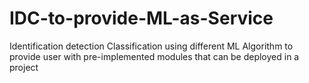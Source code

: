 # IDC-to-provide-ML-as-Service
Identification detection Classification using different ML Algorithm to provide user with pre-implemented modules that can be deployed in a project
